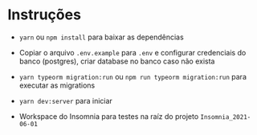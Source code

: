 # Instruções

- `yarn` ou `npm install` para baixar as dependências
- Copiar o arquivo `.env.example` para `.env` e configurar credenciais do banco (postgres), criar database no banco caso não exista
- `yarn typeorm migration:run` ou `npm run typeorm migration:run` para executar as migrations
- `yarn dev:server` para iniciar

- Workspace do Insomnia para testes na raíz do projeto `Insomnia_2021-06-01`

